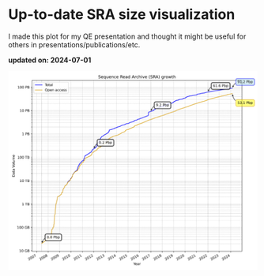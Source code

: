# Up-to-date SRA size visualization

I made this plot for my QE presentation and thought it might be useful for others in presentations/publications/etc.

**updated on: 2024-07-01**


![SRA Data Growth](sra_data_growth.png)